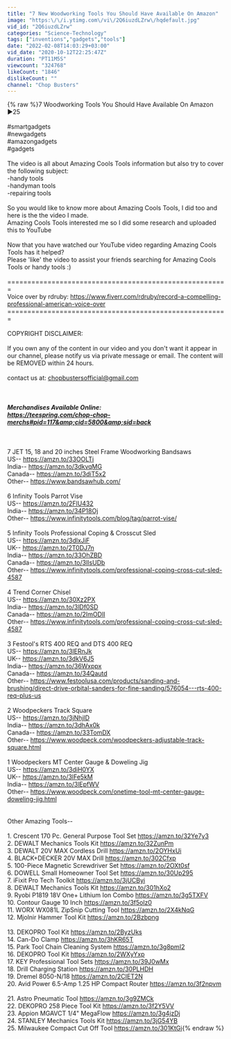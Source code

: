 ```yaml
---
title: "7 New Woodworking Tools You Should Have Available On Amazon"
image: "https:\/\/i.ytimg.com\/vi\/2Q6iuzdLZrw\/hqdefault.jpg"
vid_id: "2Q6iuzdLZrw"
categories: "Science-Technology"
tags: ["inventions","gadgets","tools"]
date: "2022-02-08T14:03:29+03:00"
vid_date: "2020-10-12T22:25:47Z"
duration: "PT11M5S"
viewcount: "324768"
likeCount: "1846"
dislikeCount: ""
channel: "Chop Busters"
---
```

{% raw %}7 Woodworking Tools You Should Have Available On Amazon ►25<br /><br />#smartgadgets<br />#newgadgets<br />#amazongadgets<br />#gadgets<br /><br />The video is all about Amazing Cools Tools information but also try to cover the following subject:<br />-handy tools<br />-handyman tools<br />-repairing tools<br /><br />So you would like to know more about Amazing Cools Tools, I did too and here is the the video I made.<br />Amazing Cools Tools interested me so I did some research and uploaded this to YouTube <br /><br />Now that you have watched our YouTube video regarding Amazing Cools Tools has it helped?<br />Please 'like' the video to assist your friends searching for Amazing Cools Tools or handy tools :)<br /><br />=======================================================<br />Voice over by rdruby: <a rel="nofollow" target="blank" href="https://www.fiverr.com/rdruby/record-a-compelling-professional-american-voice-over">https://www.fiverr.com/rdruby/record-a-compelling-professional-american-voice-over</a><br />=======================================================<br /><br />COPYRIGHT DISCLAIMER: <br /><br />If you own any of the content in our video and you don't want it appear in our channel, please notify us via private message or email. The content will be REMOVED within 24 hours.<br /><br />contact us at: chopbustersofficial@gmail.com<br /><br />*********************************************************<br /><br />Merchandises Available Online:<br /><a rel="nofollow" target="blank" href="https://teespring.com/chop-chop-merchs#pid=117&amp;cid=5800&amp;sid=back">https://teespring.com/chop-chop-merchs#pid=117&amp;cid=5800&amp;sid=back</a><br /><br />*********************************************************<br /><br />7 JET 15, 18 and 20 inches Steel Frame Woodworking Bandsaws<br />US--  <a rel="nofollow" target="blank" href="https://amzn.to/33OOLTi">https://amzn.to/33OOLTi</a><br />India--  <a rel="nofollow" target="blank" href="https://amzn.to/3dkvqMG">https://amzn.to/3dkvqMG</a><br />Canada--  <a rel="nofollow" target="blank" href="https://amzn.to/3diT5x2">https://amzn.to/3diT5x2</a><br />Other--  <a rel="nofollow" target="blank" href="https://www.bandsawhub.com/">https://www.bandsawhub.com/</a><br /><br />6 Infinity Tools Parrot Vise<br />US--  <a rel="nofollow" target="blank" href="https://amzn.to/2FlU432">https://amzn.to/2FlU432</a><br />India--  <a rel="nofollow" target="blank" href="https://amzn.to/34P18Oj">https://amzn.to/34P18Oj</a><br />Other--  <a rel="nofollow" target="blank" href="https://www.infinitytools.com/blog/tag/parrot-vise/">https://www.infinitytools.com/blog/tag/parrot-vise/</a><br /><br />5 Infinity Tools Professional Coping &amp; Crosscut Sled<br />US--  <a rel="nofollow" target="blank" href="https://amzn.to/3dlxJiF">https://amzn.to/3dlxJiF</a><br />UK--  <a rel="nofollow" target="blank" href="https://amzn.to/2T0DJ7n">https://amzn.to/2T0DJ7n</a><br />India--  <a rel="nofollow" target="blank" href="https://amzn.to/33OhZBD">https://amzn.to/33OhZBD</a><br />Canada--  <a rel="nofollow" target="blank" href="https://amzn.to/3lIsUDb">https://amzn.to/3lIsUDb</a><br />Other--  <a rel="nofollow" target="blank" href="https://www.infinitytools.com/professional-coping-cross-cut-sled-4587">https://www.infinitytools.com/professional-coping-cross-cut-sled-4587</a><br /><br />4 Trend Corner Chisel<br />US--  <a rel="nofollow" target="blank" href="https://amzn.to/30Xz2PX">https://amzn.to/30Xz2PX</a><br />India--  <a rel="nofollow" target="blank" href="https://amzn.to/3lDf0SD">https://amzn.to/3lDf0SD</a><br />Canada--  <a rel="nofollow" target="blank" href="https://amzn.to/2ImODlI">https://amzn.to/2ImODlI</a><br />Other--  <a rel="nofollow" target="blank" href="https://www.infinitytools.com/professional-coping-cross-cut-sled-4587">https://www.infinitytools.com/professional-coping-cross-cut-sled-4587</a><br /><br />3 Festool's RTS 400 REQ and DTS 400 REQ<br />US--  <a rel="nofollow" target="blank" href="https://amzn.to/3lERnJk">https://amzn.to/3lERnJk</a><br />UK--  <a rel="nofollow" target="blank" href="https://amzn.to/3dkV6J5">https://amzn.to/3dkV6J5</a><br />India--  <a rel="nofollow" target="blank" href="https://amzn.to/36Wxppx">https://amzn.to/36Wxppx</a><br />Canada--  <a rel="nofollow" target="blank" href="https://amzn.to/34Qautd">https://amzn.to/34Qautd</a><br />Other--  <a rel="nofollow" target="blank" href="https://www.festoolusa.com/products/sanding-and-brushing/direct-drive-orbital-sanders-for-fine-sanding/576054---rts-400-req-plus-us">https://www.festoolusa.com/products/sanding-and-brushing/direct-drive-orbital-sanders-for-fine-sanding/576054---rts-400-req-plus-us</a><br /><br />2 Woodpeckers Track Square<br />US--  <a rel="nofollow" target="blank" href="https://amzn.to/3jNhjlD">https://amzn.to/3jNhjlD</a><br />India--  <a rel="nofollow" target="blank" href="https://amzn.to/3dhAx0k">https://amzn.to/3dhAx0k</a><br />Canada--  <a rel="nofollow" target="blank" href="https://amzn.to/33TomDX">https://amzn.to/33TomDX</a><br />Other--  <a rel="nofollow" target="blank" href="https://www.woodpeck.com/woodpeckers-adjustable-track-square.html">https://www.woodpeck.com/woodpeckers-adjustable-track-square.html</a><br /><br />1 Woodpeckers MT Center Gauge &amp; Doweling Jig<br />US--  <a rel="nofollow" target="blank" href="https://amzn.to/3diH0YX">https://amzn.to/3diH0YX</a><br />UK--  <a rel="nofollow" target="blank" href="https://amzn.to/3lFe5kM">https://amzn.to/3lFe5kM</a><br />India--  <a rel="nofollow" target="blank" href="https://amzn.to/3lEpfWV">https://amzn.to/3lEpfWV</a><br />Other--  <a rel="nofollow" target="blank" href="https://www.woodpeck.com/onetime-tool-mt-center-gauge-doweling-jig.html">https://www.woodpeck.com/onetime-tool-mt-center-gauge-doweling-jig.html</a><br /><br /><br />Other Amazing Tools--<br /><br />1. Crescent 170 Pc. General Purpose Tool Set  <a rel="nofollow" target="blank" href="https://amzn.to/32Ye7y3">https://amzn.to/32Ye7y3</a><br />2. DEWALT Mechanics Tools Kit   <a rel="nofollow" target="blank" href="https://amzn.to/32ZunPm">https://amzn.to/32ZunPm</a><br />3. DEWALT 20V MAX Cordless Drill  <a rel="nofollow" target="blank" href="https://amzn.to/2OYHxUi">https://amzn.to/2OYHxUi</a><br />4. BLACK+DECKER 20V MAX Drill  <a rel="nofollow" target="blank" href="https://amzn.to/302Cfxp">https://amzn.to/302Cfxp</a><br />5. 100-Piece Magnetic Screwdriver Set  <a rel="nofollow" target="blank" href="https://amzn.to/2OXt0sf">https://amzn.to/2OXt0sf</a><br />6. DOWELL Small Homeowner Tool Set  <a rel="nofollow" target="blank" href="https://amzn.to/30Up295">https://amzn.to/30Up295</a><br />7. iFixit Pro Tech Toolkit  <a rel="nofollow" target="blank" href="https://amzn.to/3jUCByi">https://amzn.to/3jUCByi</a><br />8. DEWALT Mechanics Tools Kit   <a rel="nofollow" target="blank" href="https://amzn.to/301hXo2">https://amzn.to/301hXo2</a><br />9. Ryobi P1819 18V One+ Lithium Ion Combo  <a rel="nofollow" target="blank" href="https://amzn.to/3g5TXFV">https://amzn.to/3g5TXFV</a><br />10. Contour Gauge 10 Inch <a rel="nofollow" target="blank" href="https://amzn.to/3f5olz0">https://amzn.to/3f5olz0</a><br />11. WORX WX081L ZipSnip Cutting Tool  <a rel="nofollow" target="blank" href="https://amzn.to/2X4kNqG">https://amzn.to/2X4kNqG</a><br />12. Mjolnir Hammer Tool Kit  <a rel="nofollow" target="blank" href="https://amzn.to/2Bzbpng">https://amzn.to/2Bzbpng</a><br /><br />13. DEKOPRO Tool Kit  <a rel="nofollow" target="blank" href="https://amzn.to/2ByzUks">https://amzn.to/2ByzUks</a><br />14. Can-Do Clamp  <a rel="nofollow" target="blank" href="https://amzn.to/3hKR65T">https://amzn.to/3hKR65T</a><br />15. Park Tool Chain Cleaning System  <a rel="nofollow" target="blank" href="https://amzn.to/3g8pmI2">https://amzn.to/3g8pmI2</a><br />16. DEKOPRO Tool Kit  <a rel="nofollow" target="blank" href="https://amzn.to/2WXyYxp">https://amzn.to/2WXyYxp</a><br />17. KEY Professional Tool Sets  <a rel="nofollow" target="blank" href="https://amzn.to/39J0wMx">https://amzn.to/39J0wMx</a><br />18. Drill Charging Station   <a rel="nofollow" target="blank" href="https://amzn.to/30PLHDH">https://amzn.to/30PLHDH</a><br />19. Dremel 8050-N/18  <a rel="nofollow" target="blank" href="https://amzn.to/2CIET2N">https://amzn.to/2CIET2N</a><br />20. Avid Power 6.5-Amp 1.25 HP Compact Router   <a rel="nofollow" target="blank" href="https://amzn.to/3f2npvm">https://amzn.to/3f2npvm</a><br /><br />21. Astro Pneumatic Tool   <a rel="nofollow" target="blank" href="https://amzn.to/3g9ZMCk">https://amzn.to/3g9ZMCk</a><br />22. DEKOPRO 258 Piece Tool Kit   <a rel="nofollow" target="blank" href="https://amzn.to/3f2Y5VV">https://amzn.to/3f2Y5VV</a><br />23. Appion MGAVCT 1/4&quot; MegaFlow <a rel="nofollow" target="blank" href="https://amzn.to/3g4jzDj">https://amzn.to/3g4jzDj</a><br />24. STANLEY Mechanics Tools Kit  <a rel="nofollow" target="blank" href="https://amzn.to/3jG54YB">https://amzn.to/3jG54YB</a><br />25. Milwaukee Compact Cut Off Tool  <a rel="nofollow" target="blank" href="https://amzn.to/301KtGi">https://amzn.to/301KtGi</a>{% endraw %}
